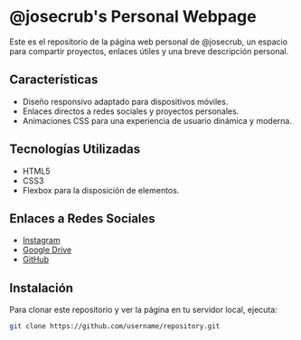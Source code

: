 # @josecrub's Personal Webpage

Este es el repositorio de la página web personal de @josecrub, un espacio para compartir proyectos, enlaces útiles y una breve descripción personal.

## Características

- Diseño responsivo adaptado para dispositivos móviles.
- Enlaces directos a redes sociales y proyectos personales.
- Animaciones CSS para una experiencia de usuario dinámica y moderna.

## Tecnologías Utilizadas

- HTML5
- CSS3
- Flexbox para la disposición de elementos.

## Enlaces a Redes Sociales

- [Instagram](https://www.instagram.com/josecrub/)
- [Google Drive](https://drive.google.com/drive/u/0/folders/1nD7HDT8sZyuix58YG4BRQxWlZ0rHgh7b)
- [GitHub](https://github.com/MingosGit)

## Instalación

Para clonar este repositorio y ver la página en tu servidor local, ejecuta:

```bash
git clone https://github.com/username/repository.git
